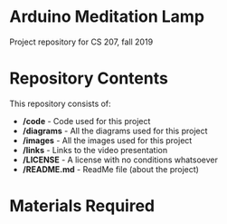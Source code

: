 # Arduino Meditation Lamp
Project repository for CS 207, fall 2019

# Repository Contents
This repository consists of:
* **/code** - Code used for this project
* **/diagrams** - All the diagrams used for this project
* **/images** - All the images used for this project
* **/links** - Links to the video presentation
* **/LICENSE** - A license with no conditions whatsoever
* **/README.md** - ReadMe file (about the project)

# Materials Required
